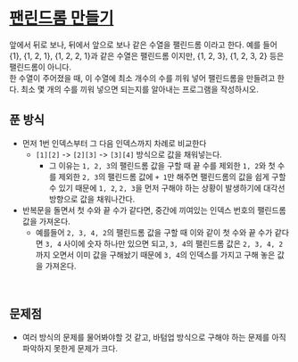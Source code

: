 # [팬린드롬 만들기](https://github.com/malvr00/Java-algorithm/blob/master/lecture2/stap9/stap9-5/src/Main.java)
앞에서 뒤로 보나, 뒤에서 앞으로 보나 같은 수열을 팰린드롬 이라고 한다. 예를 들어 {1}, {1, 2, 1}, {1, 2, 2, 1}과 같은 수열은 팰린드롬 이지만, {1, 2, 3}, {1, 2, 3, 2} 등은 팰린드롬이 아니다.<br/>
한 수열이 주어졌을 때, 이 수열에 최소 개수의 수를 끼워 넣어 팰린드롬을 만들려고 한다. 최소 몇 개의 수를 끼워 넣으면 되는지를 알아내는 프로그램을 작성하시오.
<br/>

## 푼 방식
- 먼저 1번 인덱스부터 그 다음 인덱스까지 차례로 비교한다
  - `[1][2]` -> `[2][3]` -> `[3][4]` 방식으로 값을 채워넣는다.
    - 그 이유는 `1, 2, 3`의 팰린드롬 값을 구할 때 끝 수를 제외한 `1, 2`와 첫 수를 제외한 `2, 3`의 팰린드롬 값에 `+ 1`만 해주면 팰린드롬의 값을 쉽게 구할 수 있기 때문에 `1, 2`, `2, 3`을 먼저 구해야 하는 상황이 발생하기에 대각선 방향으로 값을 채워나간다.
- 반복문을 돌면서 첫 수와 끝 수가 같다면, 중간에 끼여있는 인덱스 번호의 팰린드롬 값을 가져온다.
  - 예를들어 `2, 3, 4, 2`의 팰린드롬 값을 구할 때 이와 같이 첫 수와 끝 수가 같다면 `3, 4` 사이에 숫자 하나만 있으면 되고, `3, 4`의 팰린드롬 값은 `2, 3, 4, 2` 까지 오면서 이미 값을 구해놨기 때문에 `3, 4`의 인덱스를 가지고 구해 놓은 값을 가져온다. 
<br/>

## 문제점
- 여러 방식의 문제를 물어봐야할 것 같고, 바텀업 방식으로 구해야 하는 문제를 아직 파악하지 못한게 문제가 크다.
